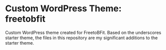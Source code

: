 # Custom WordPress Theme: freetobfit
Custom WordPress theme created for FreetoBFit. Based on the underscores starter theme, the files in this repository are my significant additions to the starter theme.
